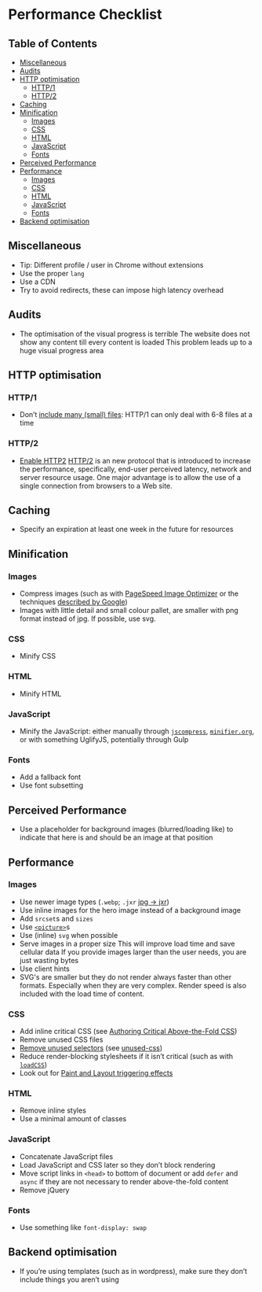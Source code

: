 # Performance Checklist

## Table of Contents

*   [Miscellaneous](#miscellaneous)
*   [Audits](#audits)
*   [HTTP optimisation](#http-optimisation)
    *   [HTTP/1](#http1)
    *   [HTTP/2](#http2)
*   [Caching](#caching)
*   [Minification](#minification)
    *   [Images](#images)
    *   [CSS](#css)
    *   [HTML](#html)
    *   [JavaScript](#javascript)
    *   [Fonts](#fonts)
*   [Perceived Performance](#perceived-performance)
*   [Performance](#performance)
    *   [Images](#images-1)
    *   [CSS](#css-1)
    *   [HTML](#html-1)
    *   [JavaScript](#javascript-1)
    *   [Fonts](#fonts-1)
*   [Backend optimisation](#backend-optimisation)

## Miscellaneous

*   Tip: Different profile / user in Chrome without extensions
*   Use the proper `lang`
*   Use a CDN
*   Try to avoid redirects, these can impose high latency overhead

## Audits

*   The optimisation of the visual progress is terrible
    The website does not show any content till every content is loaded
    This problem leads up to a huge visual progress area

## HTTP optimisation

### HTTP/1

*   Don’t [include many (small) files](http://i.imgur.com/HkoOZYp.jpg):
    HTTP/1 can only deal with 6-8 files at a time

### HTTP/2

*   [Enable HTTP2](https://tools.keycdn.com/http2-test)
    [HTTP/2](https://http2.github.io/) is an new protocol that is introduced to increase
    the performance, specifically, end-user perceived latency, network and server resource
    usage. One major advantage is to allow the use of a single connection from browsers to
    a Web site.

## Caching

*   Specify an expiration at least one week in the future for resources

## Minification

### Images

*   Compress images (such as with [PageSpeed Image Optimizer](https://i.onthe.io/google_speed)
    or the techniques [described by Google](https://developers.google.com/speed/docs/insights/OptimizeImages))
*   Images with little detail and small colour pallet, are smaller with png format instead of jpg. If possible, use svg.

### CSS

*   Minify CSS

### HTML

*   Minify HTML

### JavaScript

*   Minify the JavaScript: either manually through
    [`jscompress`](https://jscompress.com/),
    [`minifier.org`](https://www.minifier.org/), or
    with something UglifyJS, potentially through Gulp

### Fonts

*   Add a fallback font
*   Use font subsetting

## Perceived Performance

*   Use a placeholder for background images (blurred/loading like) to
    indicate that here is and should be an image at that position

## Performance

### Images

*   Use newer image types (`.webp`; `.jxr` [jpg -> jxr](https://i.onthe.io/jxr))
*   Use inline images for the hero image instead of a background image
*   Add `srcset`s and `sizes`
*   Use [`<picture>`](https://developer.mozilla.org/en-US/docs/Web/HTML/Element/picture)s
*   Use (inline) `svg` when possible
*   Serve images in a proper size
    This will improve load time and save cellular data
    If you provide images larger than the user needs, you are just wasting bytes
*   Use client hints
*   SVG's are smaller but they do not render always faster than other formats. Especially when they are very complex. Render speed is also included with the load time of content.

### CSS

*   Add inline critical CSS (see [Authoring Critical Above-the-Fold CSS](https://css-tricks.com/authoring-critical-fold-css/))
*   Remove unused CSS files
*   [Remove unused selectors](http://i.imgur.com/lc1K2xM.jpg) (see [unused-css](https://unused-css.com))
*   Reduce render-blocking stylesheets if it isn’t critical (such as with [`loadCSS`](https://github.com/filamentgroup/loadCSS))
*   Look out for [Paint and Layout triggering effects](https://www.html5rocks.com/en/tutorials/speed/high-performance-animations/)

### HTML

*   Remove inline styles
*   Use a minimal amount of classes

### JavaScript

*   Concatenate JavaScript files
*   Load JavaScript and CSS later so they don’t block rendering
*   Move script links in `<head>` to bottom of document or add `defer` and `async` if they are
    not necessary to render above-the-fold content
*   Remove jQuery

### Fonts

*   Use something like `font-display: swap`

## Backend optimisation

*   If you’re using templates (such as in wordpress), make sure they don’t
    include things you aren’t using
